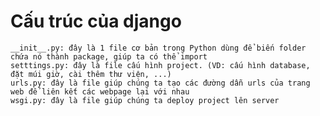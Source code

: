 # Cấu trúc của django
    __init__.py: đây là 1 file cơ bản trong Python dùng để biến folder chứa nó thành package, giúp ta có thể import
    setttings.py: đây là file cấu hình project. (VD: cấu hình database, đặt múi giờ, cài thêm thư viện, ...)
    urls.py: đây là file giúp chúng ta tạo các đường dẫn urls của trang web để liên kết các webpage lại với nhau
    wsgi.py: đây là file giúp chúng ta deploy project lên server
    

